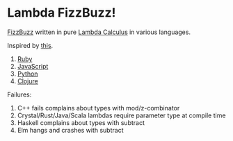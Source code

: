 # Lambda FizzBuzz!

[FizzBuzz](https://en.wikipedia.org/wiki/Fizz_buzz) written in pure [Lambda Calculus](https://en.wikipedia.org/wiki/Lambda_calculus) in various languages.

Inspired by [this](https://tomstu.art/programming-with-nothing).

1. [Ruby](ruby)
2. [JavaScript](js)
3. [Python](python)
4. [Clojure](clojure)

Failures:

1. C++ fails complains about types with mod/z-combinator
2. Crystal/Rust/Java/Scala lambdas require parameter type at compile time
3. Haskell complains about types with subtract
4. Elm hangs and crashes with subtract